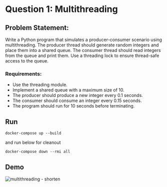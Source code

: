 # Question 1: Multithreading

## Problem Statement:
Write a Python program that simulates a producer-consumer scenario using multithreading. The producer thread should generate random integers and place them into a shared queue. The consumer thread should read integers from the queue and print them. Use a threading lock to ensure thread-safe access to the queue.


### Requirements:


* Use the threading module.
* Implement a shared queue with a maximum size of 10.
* The producer should produce a new integer every 0.1 seconds. 
* The consumer should consume an integer every 0.15 seconds. 
* The program should run for 10 seconds before terminating.

## Run
```
docker-compose up --build
```
and run below for cleanout
```
docker-compose down --rmi all
```

## Demo
![multithreading - shorten](https://github.com/thomas-chiang/multithreading/assets/84237929/c51a4414-8976-4a1c-8e31-89726e52eded)
